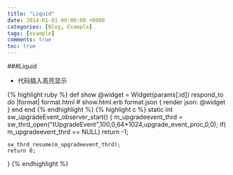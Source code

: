 ```yaml
---
title: "Liquid"
date: 2014-01-01 00:00:00 +0800
categories: [Blog, Example]
tags: [example]
comments: true
toc: true
---
```


###Liquid
- 代码插入高亮显示

{% highlight ruby %}
def show
    @widget = Widget(params[:id])
    respond_to do |format|
        format.html # show.html.erb
        format.json { render json: @widget }
    end
end
{% endhighlight %}
{% highlight c %}
static int sw_upgradeEvent_observer_start()
{
	m_upgradeevent_thrd = sw_thrd_open("tUpgradeEvent",100,0,64*1024,upgrade_event_proc,0,0);
	if( m_upgradeevent_thrd == NULL)
		return -1;

	sw_thrd_resume(m_upgradeevent_thrd);
	return 0;
}
{% endhighlight %}

